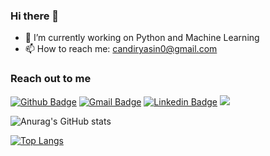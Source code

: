 ### Hi there 👋

- 🔭 I’m currently working on Python and Machine Learning
- 📫 How to reach me: candiryasin0@gmail.com

### Reach out to me
[![Github Badge](https://img.shields.io/badge/-Github-000?style=quare&labelColor=000&logo=Github&logoColor=white&link=link)](https://github.com/yasin-cnd) 
[![Gmail Badge](https://img.shields.io/badge/-candiryasin0@gmail.com-c14438?style=flat&logo=Gmail&logoColor=white)](mailto:candiryasin0@gmail.com "Connect via Email")
[![Linkedin Badge](https://img.shields.io/badge/-Yasin%20Çandır-0072b1?style=flat&logo=Linkedin&logoColor=white)]( https://www.linkedin.com/in/yasin-%C3%A7and%C4%B1r-970b14228/ "Connect on LinkedIn")
[![](https://img.shields.io/badge/Kaggle-00599C?style=for-the-badge&logo=kaggle&logoColor=white)](https://www.kaggle.com/yasinncndr)


![Anurag's GitHub stats](https://github-readme-stats.vercel.app/api?username=yasin-cnd&show_icons=true&theme=tokyonight)

[![Top Langs](https://github-readme-stats.vercel.app/api/top-langs/?username=yasin-cnd&Compact_layout=true&theme=aura)](https://github.com/yasin-cnd)

